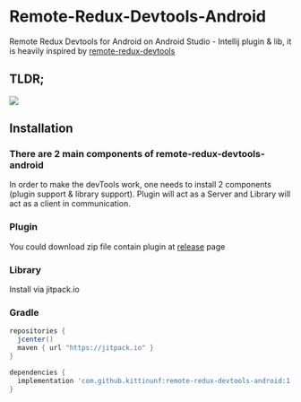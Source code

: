 # Remote-Redux-Devtools-Android

Remote Redux Devtools for Android on Android Studio - Intellij plugin & lib, it is heavily inspired by [remote-redux-devtools](https://github.com/zalmoxisus/remote-redux-devtools)

## TLDR;
![](https://github.com/kittinunf/remote-redux-devtools-android/blob/master/assets/remote-redux-devtools.gif)

## Installation

### There are 2 main components of remote-redux-devtools-android
In order to make the devTools work, one needs to install 2 components (plugin support & library support).
Plugin will act as a Server and Library will act as a client in communication.

### Plugin
You could download zip file contain plugin at [release](https://github.com/kittinunf/remote-redux-devtools-android/releases) page

### Library
Install via jitpack.io

### Gradle
```Groovy
repositories {
  jcenter()
  maven { url "https://jitpack.io" }
}

dependencies {
  implementation 'com.github.kittinunf:remote-redux-devtools-android:1.0.0.alpha7'
}
```
